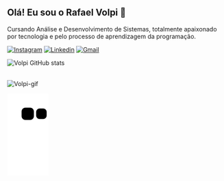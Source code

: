 
## Olá! Eu sou o Rafael Volpi 👋
Cursando Análise e Desenvolvimento de Sistemas, totalmente apaixonado por tecnologia e pelo processo de aprendizagem da programação.

[![Instagram](https://img.shields.io/badge/Instagram-E4405F?style=for-the-badge&logo=instagram&logoColor=white)](https://www.instagram.com/umtaldevolpi/)
[![Linkedin](https://img.shields.io/badge/LinkedIn-0077B5?style=for-the-badge&logo=linkedin&logoColor=white)](https://www.linkedin.com/in/volpideveloper/)
[![Gmail](https://img.shields.io/badge/Gmail-D14836?style=for-the-badge&logo=gmail&logoColor=white)](mailto:volpideveloper@gmail.com)

![Volpi GitHub stats](https://github-readme-stats.vercel.app/api?username=volpidev&show_icons=true&theme=tokyonight)

<div style="display: inline_block"><br>
  <img align="center" alt="Volpi-gif" src="https://i.picasion.com/pic92/4d5bde77e9f92774b79f7644c5344869.gif">
</div>                                          

![snake gif](https://github.com/volpidev/volpidev/blob/output/github-contribution-grid-snake.svg)
